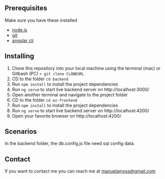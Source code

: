 ## Prerequisites 
Make sure you have these installed
   - [node.js](http://nodejs.org/)
   - [git](http://git-scm.com/)
   - [angular cli](https://cli.angular.io/)
   
## Installing 
1. Clone this repository into your local machine using the terminal (mac) or Gitbash (PC) `> git clone CLONEURL`
2. CD to the folder `cd backend`
4. Run `npm install` to install the project dependencies
5. Run `ng serve` to start live backend server on http://localhost:3000/
6. Open another terminal and navigate to the project folder
7. CD to the folder `cd ez-frontend`
4. Run `npm install` to install the project dependencies
5. Run `ng serve` to start live backend server on http://localhost:4200/
6. Open your favorite browser on http://localhost:4200/

## Scenarios
In the backend folder, the db.config.js file need sql config data.

## Contact
If you want to contact me you can reach me at manuelamoss@gmail.com
